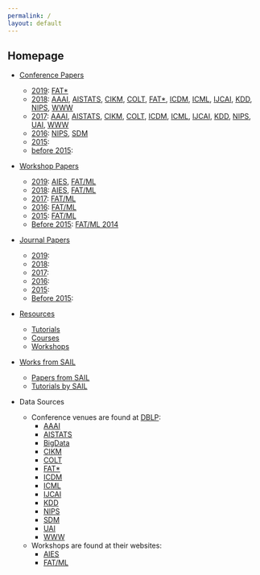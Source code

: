 ```yaml
---
permalink: /
layout: default
---
```


## Homepage

- [Conference Papers](conference.md)
  - [2019](conference.md#2019): [FAT\*](conference.md#fat-2019)
  - [2018](conference.md#2018): [AAAI](conference.md#aaai-2018), [AISTATS](conference.md#aistats-2018), [CIKM](conference.md#cikm-2018), [COLT](conference.md#colt-2018), [FAT\*](conference.md#fat-2018), [ICDM](conference.md#icdm-2018), [ICML](conference.md#icml-2018), [IJCAI](conference.md#ijcai-2018), [KDD](conference.md#kdd-2018), [NIPS](conference.md#nips-2018), [WWW](conference.md#www-2018)
  - [2017](conference.md#2017): [AAAI](conference.md#aaai-2017), [AISTATS](conference.md#aistats-2017), [CIKM](conference.md#cikm-2017), [COLT](conference.md#colt-2017), [ICDM](conference.md#icdm-2017), [ICML](conference.md#icml-2017), [IJCAI](conference.md#ijcai-2017), [KDD](conference.md#kdd-2017), [NIPS](conference.md#nips-2017), [UAI](conference.md#uai-2017), [WWW](conference.md#www-2017)
  - [2016](conference.md#2016): [NIPS](conference.md#nips-2016), [SDM](conference.md#sdm-2016)
  - [2015](conference.md#2015):
  - [before 2015](conference.md#before-2014):

- [Workshop Papers](workshop.md)
  - [2019](workshop.md#2019): [AIES](workshop.md#aies-2019), [FAT/ML](workshop.md#fatml-2019)
  - [2018](workshop.md#2018): [AIES](workshop.md#aies-2018), [FAT/ML](workshop.md#fatml-2018)
  - [2017](workshop.md#2017): [FAT/ML](workshop.md#fatml-2017)
  - [2016](workshop.md#2016): [FAT/ML](workshop.md#fatml-2016)
  - [2015](workshop.md#2015): [FAT/ML](workshop.md#fatml-2015)
  - [Before 2015]((workshop.md#before-2015)): [FAT/ML 2014](workshop.md#fatml-2014)

- [Journal Papers](journal.md)
  - [2019]():
  - [2018]():
  - [2017]():
  - [2016]():
  - [2015]():
  - [Before 2015](): 

- [Resources](other.md)
  - [Tutorials](other.md#courses)
  - [Courses](other.md#tutorials)
  - [Workshops](other.md#workshops)

- [Works from SAIL](sail.md)
  - [Papers from SAIL](sail.md##papers-from-sail)
  - [Tutorials by SAIL](sail.md##tutorials-by-sail)

- Data Sources
  - Conference venues are found at [DBLP](https://dblp.uni-trier.de):
    - [AAAI](https://dblp.uni-trier.de/db/conf/aaai/)
    - [AISTATS](https://dblp.uni-trier.de/db/conf/aistats/)
    - [BigData](https://dblp.uni-trier.de/db/conf/bigdataconf/)
    - [CIKM](https://dblp.uni-trier.de/db/conf/cikm/)
    - [COLT](https://dblp.uni-trier.de/db/conf/colt/)
    - [FAT\*](https://dblp.uni-trier.de/db/conf/fat/)
    - [ICDM](https://dblp.uni-trier.de/db/conf/icdm/)
    - [ICML](https://dblp.uni-trier.de/db/conf/icml/)
    - [IJCAI](https://dblp.uni-trier.de/db/conf/ijcai/)
    - [KDD](https://dblp.uni-trier.de/db/conf/kdd/)
    - [NIPS](https://dblp.uni-trier.de/db/conf/nips/)
    - [SDM](https://dblp.uni-trier.de/db/conf/sdm/)
    - [UAI](https://dblp.uni-trier.de/db/conf/uai/)
    - [WWW](https://dblp.uni-trier.de/db/conf/www/)
  - Workshops are found at their websites: 
    - [AIES](http://www.aies-conference.com)
    - [FAT/ML](https://www.fatml.org)